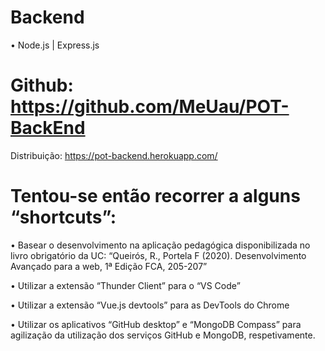 # Backend
•	Node.js | Express.js

# Github: https://github.com/MeUau/POT-BackEnd
Distribuição: https://pot-backend.herokuapp.com/

# Tentou-se então recorrer a alguns “shortcuts”:

•	Basear o desenvolvimento na aplicação pedagógica disponibilizada no livro obrigatório da UC: “Queirós, R., Portela F (2020). Desenvolvimento Avançado para a web, 1ª Edição FCA, 205-207”

•	Utilizar a extensão “Thunder Client” para o “VS Code”

•	Utilizar a extensão “Vue.js devtools” para as DevTools do Chrome

•	Utilizar os aplicativos “GitHub desktop” e “MongoDB Compass” para agilização da utilização dos serviços GitHub e MongoDB, respetivamente.
